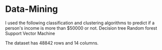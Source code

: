 # Data-Mining


I used the following classification and clustering algorithms to predict if a person's income is more than $50000 or not.
Decision tree
Random forest
Support Vector Machine


The dataset has 48842 rows and 14 columns.
